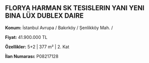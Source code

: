 ## FLORYA HARMAN SK TESISLERIN YANI YENI BINA LÜX DUBLEX DAIRE

**Konum:** İstanbul Avrupa / Bakırköy / Şenlikköy Mah. /

**Fiyat:** 41.900.000 TL

**Özellikler:** 5+2 | 377 m² | 2. Kat

**İlan Numarası:** P08217128
